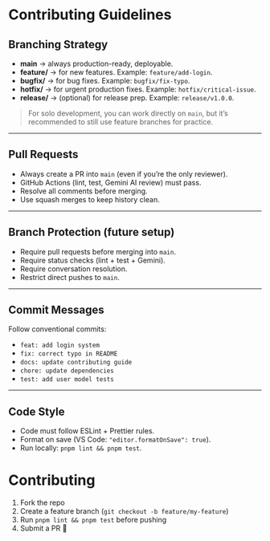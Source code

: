 # Contributing Guidelines

## Branching Strategy

- **main** → always production-ready, deployable.
- **feature/** → for new features. Example: `feature/add-login`.
- **bugfix/** → for bug fixes. Example: `bugfix/fix-typo`.
- **hotfix/** → for urgent production fixes. Example: `hotfix/critical-issue`.
- **release/** → (optional) for release prep. Example: `release/v1.0.0`.

> For solo development, you can work directly on `main`, but it’s recommended
> to still use feature branches for practice.

---

## Pull Requests

- Always create a PR into `main` (even if you’re the only reviewer).
- GitHub Actions (lint, test, Gemini AI review) must pass.
- Resolve all comments before merging.
- Use squash merges to keep history clean.

---

## Branch Protection (future setup)

- Require pull requests before merging into `main`.
- Require status checks (lint + test + Gemini).
- Require conversation resolution.
- Restrict direct pushes to `main`.

---

## Commit Messages

Follow conventional commits:

- `feat: add login system`
- `fix: correct typo in README`
- `docs: update contributing guide`
- `chore: update dependencies`
- `test: add user model tests`

---

## Code Style

- Code must follow ESLint + Prettier rules.
- Format on save (VS Code: `"editor.formatOnSave": true`).
- Run locally: `pnpm lint && pnpm test`.

# Contributing

1. Fork the repo
2. Create a feature branch (`git checkout -b feature/my-feature`)
3. Run `pnpm lint && pnpm test` before pushing
4. Submit a PR 🚀
